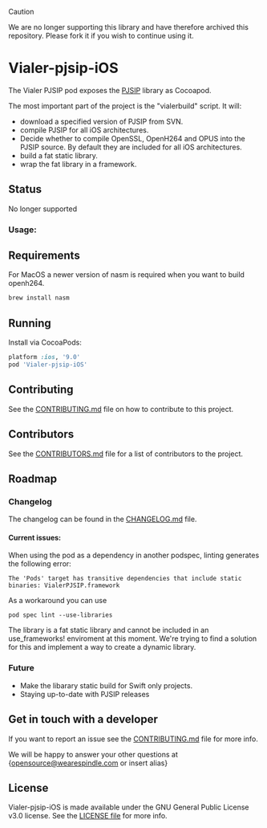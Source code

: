 > [!CAUTION]
> We are no longer supporting this library and have therefore archived this repository. Please fork it if you wish to continue using it.

# Vialer-pjsip-iOS

The Vialer PJSIP pod exposes the <a href="http://www.pjsip.org/">PJSIP</a> library as Cocoapod.

The most important part of the project is the "vialerbuild" script. It will:
- download a specified version of PJSIP from SVN.
- compile PJSIP for all iOS architectures.
- Decide whether to compile OpenSSL, OpenH264 and OPUS into the PJSIP source. By default they are included for all iOS architectures.
- build a fat static library.
- wrap the fat library in a framework.

## Status
No longer supported

### Usage:

## Requirements
For MacOS a newer version of nasm is required when you want to build openh264.
```bash
brew install nasm
```

## Running
Install via CocoaPods:

```ruby
platform :ios, '9.0'
pod 'Vialer-pjsip-iOS'
```

## Contributing

See the [CONTRIBUTING.md](CONTRIBUTING.md) file on how to contribute to this project.

## Contributors

See the [CONTRIBUTORS.md](CONTRIBUTORS.md) file for a list of contributors to the project.

## Roadmap

### Changelog

The changelog can be found in the [CHANGELOG.md](CHANGELOG.md) file.

#### Current issues:
When using the pod as a dependency in another podspec, linting generates the following error:
```
The 'Pods' target has transitive dependencies that include static binaries: VialerPJSIP.framework
```
As a workaround you can use
```
pod spec lint --use-libraries
```

The library is a fat static library and cannot be included in an use_frameworks! enviroment at this moment. We're trying to find a solution for this and implement a way to create a dynamic library.

### Future

- Make the libarary static build for Swift only projects.
- Staying up-to-date with PJSIP releases

## Get in touch with a developer

If you want to report an issue see the [CONTRIBUTING.md](CONTRIBUTING.md) file for more info.

We will be happy to answer your other questions at {opensource@wearespindle.com or insert alias}

## License

Vialer-pjsip-iOS is made available under the GNU General Public License v3.0 license. See the [LICENSE file](LICENSE) for more info.
